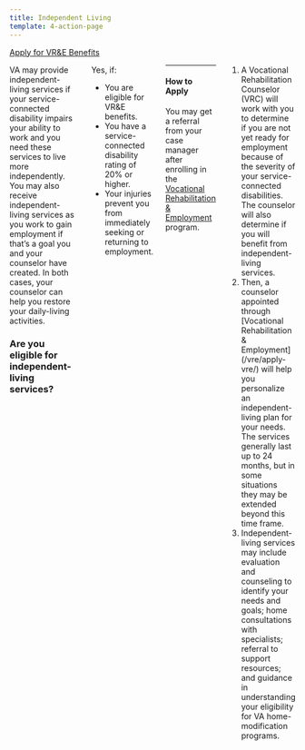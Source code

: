 ```yaml
---
title: Independent Living
template: 4-action-page
---
```


<div class="main" role="main" markdown="0">

<div class="action-bar">
  <div class="row">
    <div class="small-12 columns">
      <a class="usa-button-primary va-button-primary" href="/vre/apply-vre/">Apply for VR&amp;E Benefits</a>
    </div>
  </div>
</div>

<div class="section one" markdown="0">
<div class="primary" markdown="0">
<div class="row" markdown="0">
<div class="small-12 medium-8 columns">

<div markdown="1">

VA may provide independent-living services if your service-connected disability impairs your ability to work and you need these services to live more independently. You may also receive independent-living services as you work to gain employment if that’s a goal you and your counselor have created. In both cases, your counselor can help you restore your daily-living activities.

### Are you eligible for independent-living services?

</div>


<div class="call-out" markdown="1">

Yes, if:

- You are eligible for VR&amp;E benefits.
- You have a service-connected disability rating of 20&#37; or higher. 
- Your injuries prevent you from immediately seeking or returning to employment.

</div>

<div markdown="1">

<hr>

#### How to Apply

You may get a referral from your case manager after enrolling in the [Vocational Rehabilitation &amp; Employment](/vre/apply-vre/) program.

</div>


<ol class="process" markdown="0">
<li class="step one wow fadeIn animated" markdown="1">
A Vocational Rehabilitation Counselor (VRC) will work with you to determine if you are not yet ready for employment because of the severity of your service-connected disabilities. The counselor will also determine if you will benefit from independent-living services.
</li>

<li class="step two wow fadeIn animated" markdown="1">
Then, a counselor appointed through [Vocational Rehabilitation &amp; Employment](/vre/apply-vre/) will help you personalize an independent-living plan for your needs. The services generally last up to 24 months, but in some situations they may be extended beyond this time frame. 
</li>

<li class="step three last wow fadeIn animated animated" markdown="0">
Independent-living services may include evaluation and counseling to identify your needs and goals; home consultations with specialists; referral to support resources; and guidance in understanding your eligibility for VA home-modification programs. 
</li>


</ol>


</div>


</div>
</div>
</div>
</div>

